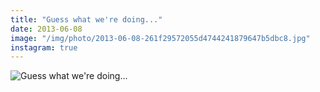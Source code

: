 ```yaml
---
title: "Guess what we're doing..."
date: 2013-06-08
image: "/img/photo/2013-06-08-261f29572055d4744241879647b5dbc8.jpg"
instagram: true
---
```


![Guess what we're doing...](/img/photo/2013-06-08-261f29572055d4744241879647b5dbc8.jpg)
